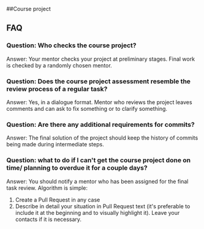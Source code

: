 ##Course project

## FAQ
### Question: Who checks the course project?
Answer: Your mentor checks your project at preliminary stages. Final work  is checked by a randomly chosen mentor.

### Question: Does the course project assessment resemble the review process of a regular task?
Answer: Yes, in a dialogue format. Mentor who reviews the project leaves comments and can ask to fix something or to clarify something.

### Question: Are there any additional requirements for commits?
Answer: The final solution of the project should keep the history of commits being made during intermediate steps.

### Question: what to do if I can't get the course project done on time/ planning to overdue it for a couple days?
Answer: You should notify a mentor who has been assigned for the final task review. Algorithm is simple:
1. Create a Pull Request in any case
2. Describe in detail your situation in Pull Request text (it's preferable to include it at the beginning and to visually highlight it). Leave your contacts if it is necessary.